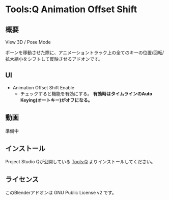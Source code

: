 # Tools:Q Animation Offset Shift

## 概要

View 3D / Pose Mode

ボーンを移動させた際に、アニメーショントラック上の全てのキーの位置/回転/拡大縮小をシフトして反映させるアドオンです。

## UI

- Animation Offset Shift Enable
  - チェックすると機能を有効にする。 **有効時はタイムラインのAuto Keying(オートキー)がオフになる。**

## 動画

準備中

## インストール

Project Studio Qが公開している [Tools:Q](https://github.com/Project-StudioQ/tools_q) よりインストールしてください。

## ライセンス

このBlenderアドオンは GNU Public License v2 です。
